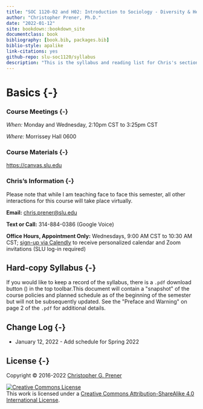 ```yaml
--- 
title: "SOC 1120-02 and H02: Introduction to Sociology - Diversity & Health"
author: "Christopher Prener, Ph.D."
date: "2022-01-12"
site: bookdown::bookdown_site
documentclass: book
bibliography: [book.bib, packages.bib]
biblio-style: apalike
link-citations: yes
github-repo: slu-soc1120/syllabus
description: "This is the syllabus and reading list for Chris's section of SOC 1120."
---
```


# Basics {-}

### Course Meetings {-}

*When:* Monday and Wednesday, 2:10pm CST to 3:25pm CST

*Where:* Morrissey Hall 0600

### Course Materials {-}

<https://canvas.slu.edu>

### Chris’s Information {-}

<div class="rmdwarning">
<p>Please note that while I am teaching face to face this semester, all other interactions for this course will take place virtually.</p>
</div>

**Email:** <chris.prener@slu.edu>

**Text or Call:** 314-884-0386 (Google Voice)

**Office Hours, Appointment Only:** Wednesdays, 9:00 AM CST to 10:30 AM CST; <a href = "https://calendly.com/chris-prener" target = "_blank">sign-up via Calendly</a> to receive personalized calendar and Zoom invitations (SLU log-in required)

## Hard-copy Syllabus {-}
If you would like to keep a record of the syllabus, there is a `.pdf` download button (<i class="fa fa-file-pdf-o"></i>) in the top toolbar.This document will contain a "snapshot" of the course policies and planned schedule as of the beginning of the semester but will not be subsequently updated. See the "Preface and Warning" on page 2 of the `.pdf` for additional details.

## Change Log {-}

* January 12, 2022 - Add schedule for Spring 2022

## License {-}
Copyright © 2016-2022 [Christopher G. Prener](https://chris-prener.github.io)

<a rel="license" href="http://creativecommons.org/licenses/by-sa/4.0/"><img alt="Creative Commons License" style="border-width:0" src="https://i.creativecommons.org/l/by-sa/4.0/88x31.png" /></a><br />This work is licensed under a <a rel="license" href="http://creativecommons.org/licenses/by-sa/4.0/">Creative Commons Attribution-ShareAlike 4.0 International License</a>.


